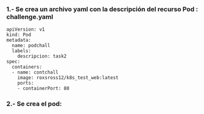 ### 1.- Se crea un archivo yaml con la descripción del recurso Pod : challenge.yaml


```
apiVersion: v1
kind: Pod
metadata:
  name: podchall
  labels:
    descripcion: task2
spec:
  containers:
  - name: contchall
    image: roxsross12/k8s_test_web:latest
    ports:
    - containerPort: 80
```

### 2.- Se crea el pod: 

